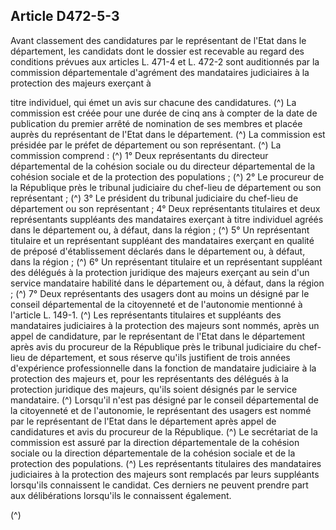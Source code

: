 ## Article D472-5-3

Avant classement des candidatures par le représentant de l'Etat dans le département, les candidats dont le
dossier est recevable au regard des conditions prévues aux articles L. 471-4 et L. 472-2 sont auditionnés par
la commission départementale d'agrément des mandataires judiciaires à la protection des majeurs exerçant à

titre individuel, qui émet un avis sur chacune des candidatures. (^)
La commission est créée pour une durée de cinq ans à compter de la date de publication du premier arrêté de
nomination de ses membres et placée auprès du représentant de l'Etat dans le département. (^)
La commission est présidée par le préfet de département ou son représentant. (^)
La commission comprend : (^)
1° Deux représentants du directeur départemental de la cohésion sociale ou du directeur départemental de la
cohésion sociale et de la protection des populations ; (^)
2° Le procureur de la République près le tribunal judiciaire du chef-lieu de département ou son représentant ; (^)
3° Le président du tribunal judiciaire du chef-lieu de département ou son représentant ;
4° Deux représentants titulaires et deux représentants suppléants des mandataires exerçant à titre individuel
agréés dans le département ou, à défaut, dans la région ; (^)
5° Un représentant titulaire et un représentant suppléant des mandataires exerçant en qualité de préposé
d'établissement déclarés dans le département ou, à défaut, dans la région ; (^)
6° Un représentant titulaire et un représentant suppléant des délégués à la protection juridique des majeurs
exerçant au sein d'un service mandataire habilité dans le département ou, à défaut, dans la région ; (^)
7° Deux représentants des usagers dont au moins un désigné par le conseil départemental de la citoyenneté et
de l'autonomie mentionné à l'article L. 149-1. (^)
Les représentants titulaires et suppléants des mandataires judiciaires à la protection des majeurs sont
nommés, après un appel de candidature, par le représentant de l'Etat dans le département après avis du
procureur de la République près le tribunal judiciaire du chef-lieu de département, et sous réserve qu'ils
justifient de trois années d'expérience professionnelle dans la fonction de mandataire judiciaire à la
protection des majeurs et, pour les représentants des délégués à la protection juridique des majeurs, qu'ils
soient désignés par le service mandataire. (^)
Lorsqu'il n'est pas désigné par le conseil départemental de la citoyenneté et de l'autonomie, le représentant
des usagers est nommé par le représentant de l'Etat dans le département après appel de candidatures et avis
du procureur de la République. (^)
Le secrétariat de la commission est assuré par la direction départementale de la cohésion sociale ou la
direction départementale de la cohésion sociale et de la protection des populations. (^)
Les représentants titulaires des mandataires judiciaires à la protection des majeurs sont remplacés par leurs
suppléants lorsqu'ils connaissent le candidat. Ces derniers ne peuvent prendre part aux délibérations lorsqu'ils
le connaissent également.


(^)

